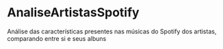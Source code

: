 # AnaliseArtistasSpotify
Análise das características presentes nas músicas do Spotify dos artistas, comparando entre si e seus albuns
